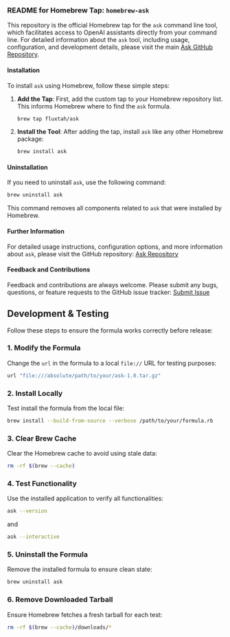 ### README for Homebrew Tap: `homebrew-ask`

This repository is the official Homebrew tap for the `ask` command line tool, which facilitates access to OpenAI assistants directly from your command line. For detailed information about the `ask` tool, including usage, configuration, and development details, please visit the main [Ask GitHub Repository](https://github.com/fluxtah/ask).

#### Installation

To install `ask` using Homebrew, follow these simple steps:

1. **Add the Tap**:
   First, add the custom tap to your Homebrew repository list. This informs Homebrew where to find the `ask` formula.
   ```bash
   brew tap fluxtah/ask
   ```

2. **Install the Tool**:
   After adding the tap, install `ask` like any other Homebrew package:
   ```bash
   brew install ask
   ```

#### Uninstallation

If you need to uninstall `ask`, use the following command:
```bash
brew uninstall ask
```

This command removes all components related to `ask` that were installed by Homebrew.

#### Further Information

For detailed usage instructions, configuration options, and more information about `ask`, please visit the GitHub repository:
[Ask Repository](https://github.com/fluxtah/ask)

#### Feedback and Contributions

Feedback and contributions are always welcome. Please submit any bugs, questions, or feature requests to the GitHub issue tracker:
[Submit Issue](https://github.com/fluxtah/ask/issues)

## Development & Testing
Follow these steps to ensure the formula works correctly before release:

### 1. Modify the Formula
Change the `url` in the formula to a local `file://` URL for testing purposes:
```ruby
url "file:///absolute/path/to/your/ask-1.0.tar.gz"
```

### 2. Install Locally
Test install the formula from the local file:
```bash
brew install --build-from-source --verbose /path/to/your/formula.rb
```

### 3. Clear Brew Cache
Clear the Homebrew cache to avoid using stale data:
```bash
rm -rf $(brew --cache)
```

### 4. Test Functionality
Use the installed application to verify all functionalities:
```bash
ask --version
```

and

```bash
ask --interactive
```

### 5. Uninstall the Formula
Remove the installed formula to ensure clean state:
```bash
brew uninstall ask
```

### 6. Remove Downloaded Tarball
Ensure Homebrew fetches a fresh tarball for each test:
```bash
rm -rf $(brew --cache)/downloads/*
```
